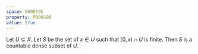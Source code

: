 ```yaml
---
space: S000195
property: P000180
value: true
---
```


Let $U \subseteq X$. Let $S$ be the set of $x \in U$ such that $[0, x) \cap U$ is finite. Then $S$ is a countable dense subset of $U$.
